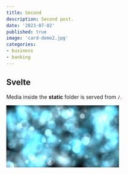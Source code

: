 ```yaml
---
title: Second
description: Second post.
date: '2023-07-02'
published: true
image: 'card-demo2.jpg'
categories:
- business
- banking  
---
```


## Svelte

Media inside the **static** folder is served from `/`.

![Svelte](/images/card-demo3.jpg)
